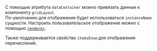 С помощью атрибута `dataContainer` можно привязать данные к компоненту `gridLayout`.\
По-умолчанию для отображения будет использоваться `instanceName` сущности. Настроить пользовательское отображение можно
с помощью [`renderer`]({contextPath}/sample/grid-layout-renderer).

Также поддерживается свойство `itemsEnum` для отображения перечислений.
